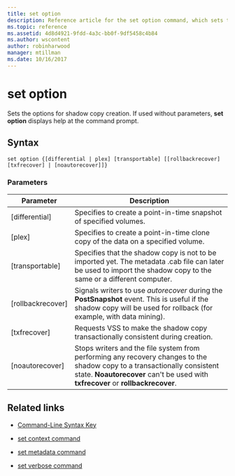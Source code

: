 ```yaml
---
title: set option
description: Reference article for the set option command, which sets the options for shadow copy creation.
ms.topic: reference
ms.assetid: 4d8d4921-9fdd-4a3c-bb0f-9df5458c4b84
ms.author: wscontent
author: robinharwood
manager: mtillman
ms.date: 10/16/2017
---
```


# set option

Sets the options for shadow copy creation. If used without parameters, **set option** displays help at the command prompt.

## Syntax

```
set option {[differential | plex] [transportable] [[rollbackrecover] [txfrecover] | [noautorecover]]}
```

### Parameters

| Parameter | Description |
|--|--|
| [differential] | Specifies to create a point-in-time snapshot of specified volumes. |
| [plex] | Specifies to create a point-in-time clone copy of the data on a specified volume. |
| [transportable] | Specifies that the shadow copy is not to be imported yet. The metadata .cab file can later be used to import the shadow copy to the same or a different computer. |
| [rollbackrecover] | Signals writers to use *autorecover* during the **PostSnapshot** event. This is useful if the shadow copy will be used for rollback (for example, with data mining). |
| [txfrecover] | Requests VSS to make the shadow copy transactionally consistent during creation. |
| [noautorecover] | Stops writers and the file system from performing any recovery changes to the shadow copy to a transactionally consistent state. **Noautorecover** can't be used with **txfrecover** or **rollbackrecover**. |

## Related links

- [Command-Line Syntax Key](command-line-syntax-key.md)

- [set context command](set-context.md)

- [set metadata command](set-metadata.md)

- [set verbose command](set-verbose.md)
